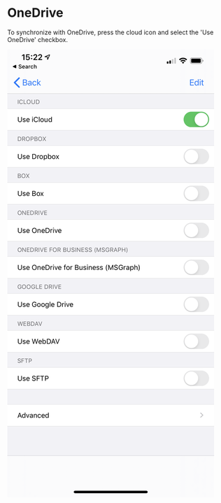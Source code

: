 # OneDrive

To synchronize with OneDrive, press the cloud icon and select the 'Use OneDrive' checkbox.

![Cloud provider page](../../.gitbook/assets/image%20%284%29.png)

